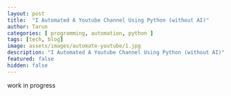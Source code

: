 ```yaml
---
layout: post
title:  "I Automated A Youtube Channel Using Python (without AI)"
author: Tarun
categories: [ programming, automation, python ]
tags: [tech, blog]
image: assets/images/automate-youtube/1.jpg
description: "I Automated A Youtube Channel Using Python (without AI)"
featured: false
hidden: false
---
```


work in progress